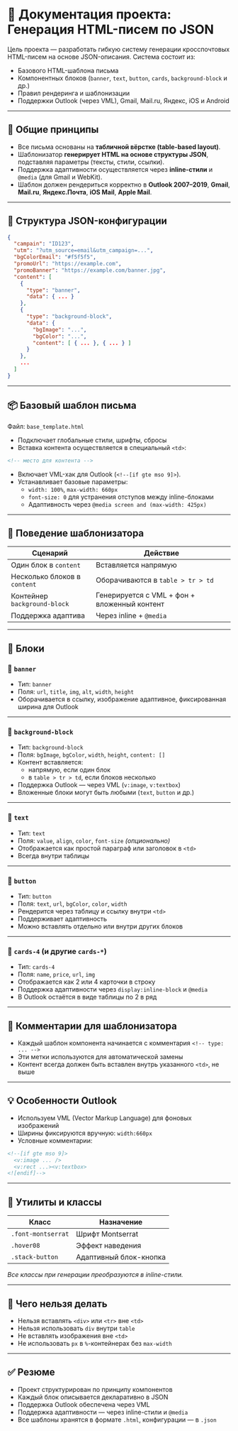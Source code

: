 # 📧 Документация проекта: Генерация HTML-писем по JSON

Цель проекта — разработать гибкую систему генерации кросспочтовых HTML-писем на основе JSON-описания. Система состоит из:

- Базового HTML-шаблона письма
- Компонентных блоков (`banner`, `text`, `button`, `cards`, `background-block` и др.)
- Правил рендеринга и шаблонизации
- Поддержки Outlook (через VML), Gmail, Mail.ru, Яндекс, iOS и Android

---

## 🧠 Общие принципы

- Все письма основаны на **табличной вёрстке (table-based layout)**.
- Шаблонизатор **генерирует HTML на основе структуры JSON**, подставляя параметры (тексты, стили, ссылки).
- Поддержка адаптивности осуществляется через **inline-стили** и `@media` (для Gmail и WebKit).
- Шаблон должен рендериться корректно в **Outlook 2007–2019**, **Gmail**, **Mail.ru**, **Яндекс.Почта**, **iOS Mail**, **Apple Mail**.

---

## 📐 Структура JSON-конфигурации

```json
{
  "campain": "ID123",
  "utm": "?utm_source=email&utm_campaign=...",
  "bgColorEmail": "#f5f5f5",
  "promoUrl": "https://example.com",
  "promoBanner": "https://example.com/banner.jpg",
  "content": [
    {
      "type": "banner",
      "data": { ... }
    },
    {
      "type": "background-block",
      "data": {
        "bgImage": "...",
        "bgColor": "...",
        "content": [ { ... }, { ... } ]
      }
    },
    ...
  ]
}
```

---

## 📦 Базовый шаблон письма

Файл: `base_template.html`

- Подключает глобальные стили, шрифты, сбросы
- Вставка контента осуществляется в специальный `<td>`:

```html
<!-- место для контента -->
```

- Включает VML-хак для Outlook (`<!--[if gte mso 9]>`).
- Устанавливает базовые параметры:
  - `width: 100%`, `max-width: 660px`
  - `font-size: 0` для устранения отступов между inline-блоками
  - Адаптивность через `@media screen and (max-width: 425px)`

---

## 🔧 Поведение шаблонизатора

| Сценарий                     | Действие                                     |
| ---------------------------- | -------------------------------------------- |
| Один блок в `content`        | Вставляется напрямую                         |
| Несколько блоков в `content` | Оборачиваются в `table > tr > td`            |
| Контейнер `background-block` | Генерируется с VML + фон + вложенный контент |
| Поддержка адаптива           | Через inline + `@media`                      |

---

## 🧩 Блоки

### 📌 `banner`

- Тип: `banner`
- Поля: `url`, `title`, `img`, `alt`, `width`, `height`
- Оборачивается в ссылку, изображение адаптивное, фиксированная ширина для Outlook

---

### 📌 `background-block`

- Тип: `background-block`
- Поля: `bgImage`, `bgColor`, `width`, `height`, `content: []`
- Контент вставляется:
  - напрямую, если один блок
  - в `table > tr > td`, если блоков несколько
- Поддержка Outlook — через VML (`v:image`, `v:textbox`)
- Вложенные блоки могут быть любыми (`text`, `button` и др.)

---

### 📌 `text`

- Тип: `text`
- Поля: `value`, `align`, `color`, `font-size` _(опционально)_
- Отображается как простой параграф или заголовок в `<td>`
- Всегда внутри таблицы

---

### 📌 `button`

- Тип: `button`
- Поля: `text`, `url`, `bgColor`, `color`, `width`
- Рендерится через таблицу и ссылку внутри `<td>`
- Поддерживает адаптивность
- Можно вставлять отдельно или внутри других блоков

---

### 📌 `cards-4` (и другие `cards-*`)

- Тип: `cards-4`
- Поля: `name`, `price`, `url`, `img`
- Отображается как 2 или 4 карточки в строку
- Поддержка адаптивности через `display:inline-block` и `@media`
- В Outlook остаётся в виде таблицы по 2 в ряд

---

## 📄 Комментарии для шаблонизатора

- Каждый шаблон компонента начинается с комментария `<!-- type: ... -->`
- Эти метки используются для автоматической замены
- Контент всегда должен быть вставлен внутрь указанного `<td>`, не выше

---

## 💡 Особенности Outlook

- Используем VML (Vector Markup Language) для фоновых изображений
- Ширины фиксируются вручную: `width:660px`
- Условные комментарии:

```html
<!--[if gte mso 9]>
  <v:image ... />
  <v:rect ...><v:textbox>
<![endif]-->
```

---

## 🧱 Утилиты и классы

| Класс              | Назначение             |
| ------------------ | ---------------------- |
| `.font-montserrat` | Шрифт Montserrat       |
| `.hover08`         | Эффект наведения       |
| `.stack-button`    | Адаптивный блок-кнопка |

_Все классы при генерации преобразуются в inline-стили._

---

## 🚫 Чего нельзя делать

- Нельзя вставлять `<div>` или `<tr>` вне `<td>`
- Нельзя использовать `div` внутри `table`
- Не вставлять изображения вне `<td>`
- Не использовать `px` в `%`-контейнерах без `max-width`

---

## ✅ Резюме

- Проект структурирован по принципу компонентов
- Каждый блок описывается декларативно в JSON
- Поддержка Outlook обеспечена через VML
- Поддержка адаптивности — через inline-стили и `@media`
- Все шаблоны хранятся в формате `.html`, конфигурации — в `.json`

